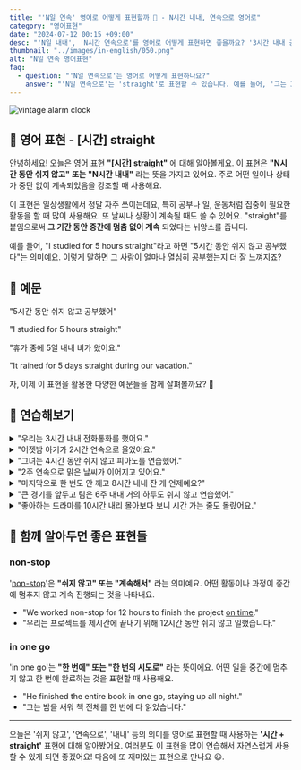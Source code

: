 ```yaml
---
title: "'N일 연속' 영어로 어떻게 표현할까 🔄 - N시간 내내, 연속으로 영어로"
category: "영어표현"
date: "2024-07-12 00:15 +09:00"
desc: "'N일 내내', 'N시간 연속으로'를 영어로 어떻게 표현하면 좋을까요? '3시간 내내 공부했어', '일주일 연속으로 비가 왔어' 등을 영어로 표현하는 법을 배워봅시다. 다양한 예문을 통해서 연습하고 본인의 표현으로 만들어 보세요."
thumbnail: "../images/in-english/050.png"
alt: "N일 연속 영어표현"
faq:
  - question: "'N일 연속으로'는 영어로 어떻게 표현하나요?"
    answer: "'N일 연속으로'는 'straight'로 표현할 수 있습니다. 예를 들어, '그는 3일 연속으로 일했다'는 'He worked for 3 days straight'로 표현할 수 있습니다."
---
```


![vintage alarm clock](../images/in-english/050-1.avif)

## 🌟 영어 표현 - [시간] straight

안녕하세요! 오늘은 영어 표현 **"[시간] straight"** 에 대해 알아볼게요. 이 표현은 **"N시간 동안 쉬지 않고" 또는 "N시간 내내"** 라는 뜻을 가지고 있어요. 주로 어떤 일이나 상태가 중단 없이 계속되었음을 강조할 때 사용해요.

이 표현은 일상생활에서 정말 자주 쓰이는데요, 특히 공부나 일, 운동처럼 집중이 필요한 활동을 할 때 많이 사용해요. 또 날씨나 상황이 계속될 때도 쓸 수 있어요. "straight"를 붙임으로써 **그 기간 동안 중간에 멈춤 없이 계속** 되었다는 뉘앙스를 줍니다.

예를 들어, "I studied for 5 hours straight"라고 하면 "5시간 동안 쉬지 않고 공부했다"는 의미예요. 이렇게 말하면 그 사람이 얼마나 열심히 공부했는지 더 잘 느껴지죠?

## 📖 예문

"5시간 동안 쉬지 않고 공부했어"

"I studied for 5 hours straight"

"휴가 중에 5일 내내 비가 왔어요."

"It rained for 5 days straight during our vacation."

자, 이제 이 표현을 활용한 다양한 예문들을 함께 살펴볼까요? 🚀

## 💬 연습해보기

<details>
<summary>"우리는 3시간 내내 전화통화를 했어요."</summary>
<span>"We talked on the phone for 3 hours straight."</span>
</details>

<details>
<summary>"어젯밤 아기가 2시간 연속으로 울었어요."</summary>
<span>"The baby cried for 2 hours straight last night."</span>
</details>

<details>
<summary>"그녀는 4시간 동안 쉬지 않고 피아노를 연습했어."</summary>
<span>"She <a href="/blog/in-english/247.practice/">practiced</a> piano for 4 hours straight."</span>
</details>

<details>
<summary>"2주 연속으로 맑은 날씨가 이어지고 있어요."</summary>
<span>"We've had sunshine for 2 weeks straight."</span>
</details>

<details>
<summary>"마지막으로 한 번도 안 깨고 8시간 내내 잔 게 언제예요?"</summary>
<span>"When was the last time you slept for more than 8 hours straight without waking up?"</span>
</details>

<details>
<summary>"큰 경기를 앞두고 팀은 6주 내내 거의 하루도 쉬지 않고 연습했어."</summary>
<span>"To prepare for the big game, the team practiced for 6 weeks straight, barely taking a day off."</span>
</details>

<details>
<summary>"좋아하는 드라마를 10시간 내리 몰아보다 보니 시간 가는 줄도 몰랐어요."</summary>
<span>"After <a href="/blog/in-english/071.binge-watch/">binge-watching</a> our favorite show for 10 hours straight, we <a href="/blog/in-english/166.realize/">realized</a> we'd completely lost track of time."</span>
</details>

## 🤝 함께 알아두면 좋은 표현들

### non-stop

'[non-stop](/blog/in-english/156.non-stop/)'은 **"쉬지 않고" 또는 "계속해서"** 라는 의미예요. 어떤 활동이나 과정이 중간에 멈추지 않고 계속 진행되는 것을 나타내요.

- "We worked non-stop for 12 hours to finish the project [on time](/blog/vocab-1/043.on-time/)."
- "우리는 프로젝트를 제시간에 끝내기 위해 12시간 동안 쉬지 않고 일했습니다."

### in one go

'in one go'는 **"한 번에" 또는 "한 번의 시도로"** 라는 뜻이에요. 어떤 일을 중간에 멈추지 않고 한 번에 완료하는 것을 표현할 때 사용해요.

- "He finished the entire book in one go, staying up all night."
- "그는 밤을 새워 책 전체를 한 번에 다 읽었습니다."

---

오늘은 '쉬지 않고', '연속으로', '내내' 등의 의미를 영어로 표현할 때 사용하는 **'시간 + straight'** 표현에 대해 알아봤어요. 여러분도 이 표현을 많이 연습해서 자연스럽게 사용할 수 있게 되면 좋겠어요! 다음에 또 재미있는 표현으로 만나요 😃.

